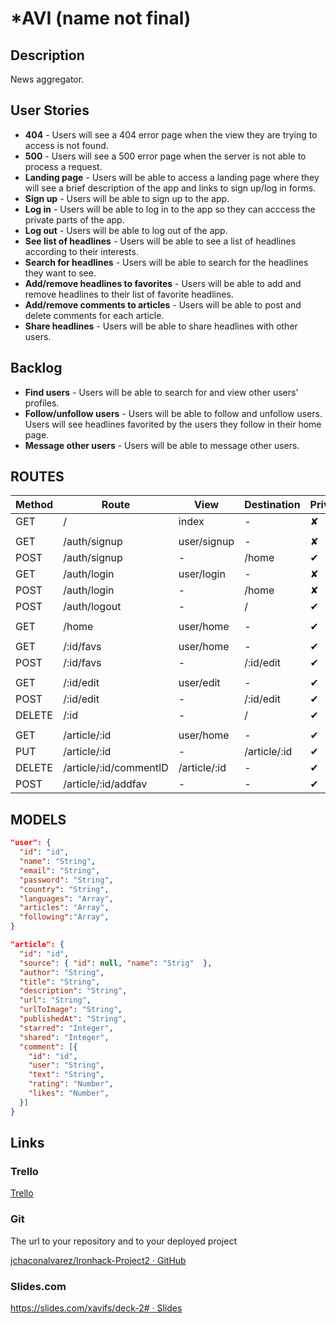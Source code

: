 # *AVI (name not final)

## Description

News aggregator.

 ## User Stories

 - **404** - Users will see a 404 error page when the view they are trying to access is not found.
 - **500** - Users will see a 500 error page when the server is not able to process a request.
 - **Landing page** - Users will be able to access a landing page where they will see a brief description of the app and links to sign up/log in forms.
 - **Sign up** - Users will be able to sign up to the app.
 - **Log in** - Users will be able to log in to the app so they can acccess the private parts of the app.
 - **Log out** - Users will be able to log out of the app.
 - **See list of headlines** - Users will be able to see a list of headlines according to their interests.
 - **Search for headlines** - Users will be able to search for the headlines they want to see.
 - **Add/remove headlines to favorites** - Users will be able to add and remove headlines to their list of favorite headlines.
 - **Add/remove comments to articles** - Users will be able to post and delete comments for each article.
 - **Share headlines** - Users will be able to share headlines with other users.

## Backlog

- **Find users** - Users will be able to search for and view other users' profiles.
- **Follow/unfollow users** - Users will be able to follow and unfollow users. Users will see headlines favorited by the users they follow in their home page.
- **Message other users** - Users will be able to message other users.


## ROUTES

Method | Route | View | Destination | Private
-- | -- |-- | -- | --
GET | / | index | - | ✘
 | | | | | |
GET | /auth/signup | user/signup | - | ✘
POST | /auth/signup | - | /home |  ✔
GET | /auth/login | user/login | - | ✘
POST | /auth/login | - | /home | ✘
POST | /auth/logout | - | / |  ✔
| | | | | |
GET | /home | user/home | - |  ✔
| | | | | |
GET | /:id/favs | user/home | - |  ✔
POST | /:id/favs | - | /:id/edit |  ✔
| | | | | |
GET | /:id/edit | user/edit | - |  ✔
POST | /:id/edit | - | /:id/edit |  ✔
DELETE | /:id | - | / |  ✔
| | | | | |
GET | /article/:id | user/home | - |  ✔
PUT | /article/:id | - | /article/:id |  ✔
DELETE | /article/:id/commentID | /article/:id | - |  ✔
POST | /article/:id/addfav | - | - |  ✔


## MODELS

```json
"user": {
  "id": "id",
  "name": "String",
  "email": "String",
  "password": "String",
  "country": "String",
  "languages": "Array",
  "articles": "Array",
  "following":"Array",
}
```

```json
"article": {
  "id": "id",
  "source": { "id": null, "name": "Strig"  },
  "author": "String",
  "title": "String",
  "description": "String",
  "url": "String",
  "urlToImage": "String",
  "publishedAt": "String",
  "starred": "Integer",
  "shared": "Integer",
  "comment": [{
    "id": "id",
    "user": "String",
    "text": "String",
    "rating": "Number",
    "likes": "Number",
  }]
}
```

## Links

### Trello

[Trello](https://trello.com/b/Stp6Nmli/project)

### Git

The url to your repository and to your deployed project

[jchaconalvarez/Ironhack-Project2 · GitHub](https://github.com/jchaconalvarez/Ironhack-Project2)

### Slides.com

[https://slides.com/xavifs/deck-2# · Slides](https://slides.com/xavifs/deck-2)
